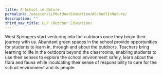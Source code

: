 ```yaml
---
title: A School in Nature
permalink: /passion/LLPOutdoorEducation/ASchoolInNature/
description: ""
third_nav_title: LLP (Outdoor Education)
---
```

West Springers start venturing into the outdoors once they begin their journey with us. Abundant green spaces in the school provide opportunities for students to learn in, through and about the outdoors. Teachers bring learning to life in the outdoors beyond the classrooms, enabling students to use their senses to explore the school environment safely, learn about the flora and fauna while inculcating their sense of responsibility to care for the school environment and its people.